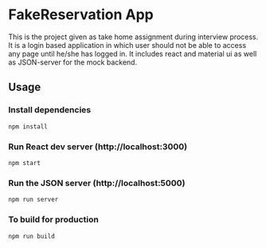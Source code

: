 # FakeReservation App

This is the project given as take home assignment during interview process. It is a login based application in which user should not be able to access any page until he/she has logged in. It includes react and material ui as well as JSON-server for the mock backend.

## Usage

### Install dependencies

```
npm install
```

### Run React dev server (http://localhost:3000)

```
npm start
```

### Run the JSON server (http://localhost:5000)

```
npm run server
```

### To build for production

```
npm run build
```
